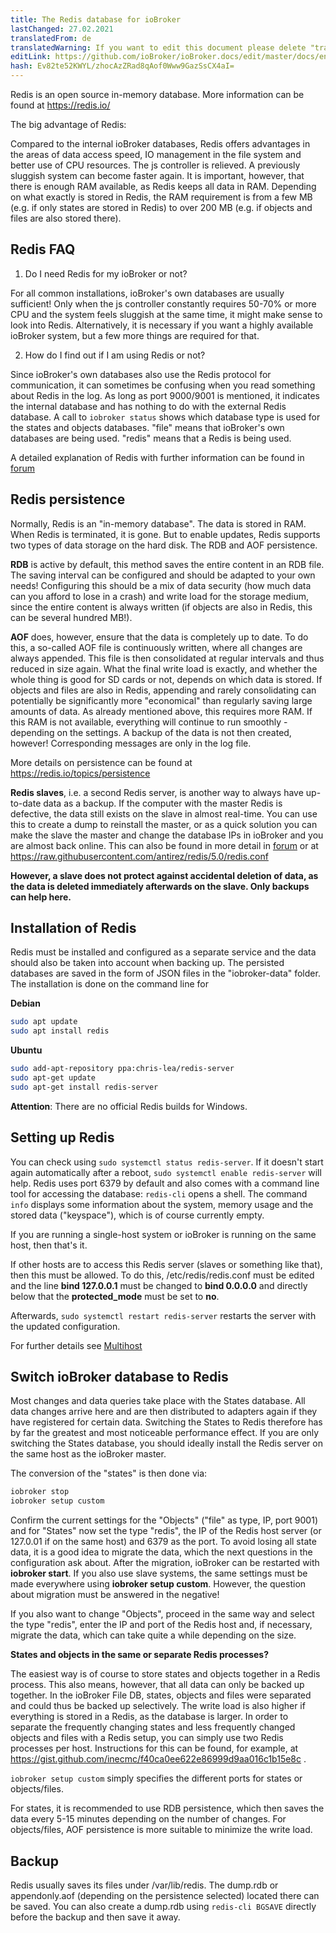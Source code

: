 ```yaml
---
title: The Redis database for ioBroker
lastChanged: 27.02.2021
translatedFrom: de
translatedWarning: If you want to edit this document please delete "translatedFrom" field, elsewise this document will be translated automatically again
editLink: https://github.com/ioBroker/ioBroker.docs/edit/master/docs/en/config/redis.md
hash: Ev82te52KWYL/zhocAzZRad8qAof0Www9GazSsCX4aI=
---
```

Redis is an open source in-memory database.
More information can be found at https://redis.io/

The big advantage of Redis:

Compared to the internal ioBroker databases, Redis offers advantages in the areas of data access speed, IO management in the file system and better use of CPU resources.
The js controller is relieved. A previously sluggish system can become faster again.
It is important, however, that there is enough RAM available, as Redis keeps all data in RAM. Depending on what exactly is stored in Redis, the RAM requirement is from a few MB (e.g. if only states are stored in Redis) to over 200 MB (e.g. if objects and files are also stored there).

## Redis FAQ
1. Do I need Redis for my ioBroker or not?

For all common installations, ioBroker's own databases are usually sufficient! Only when the js controller constantly requires 50-70% or more CPU and the system feels sluggish at the same time, it might make sense to look into Redis.
Alternatively, it is necessary if you want a highly available ioBroker system, but a few more things are required for that.

2. How do I find out if I am using Redis or not?

Since ioBroker's own databases also use the Redis protocol for communication, it can sometimes be confusing when you read something about Redis in the log. As long as port 9000/9001 is mentioned, it indicates the internal database and has nothing to do with the external Redis database.
A call to `iobroker status` shows which database type is used for the states and objects databases.
"file" means that ioBroker's own databases are being used. "redis" means that a Redis is being used.

A detailed explanation of Redis with further information can be found in [forum](https://forum.iobroker.net/topic/26327/redis-in-iobroker-%C3%BCberblick)

## Redis persistence
Normally, Redis is an "in-memory database". The data is stored in RAM. When Redis is terminated, it is gone.
But to enable updates, Redis supports two types of data storage on the hard disk.
The RDB and AOF persistence.

**RDB** is active by default, this method saves the entire content in an RDB file. The saving interval can be configured and should be adapted to your own needs! Configuring this should be a mix of data security (how much data can you afford to lose in a crash) and write load for the storage medium, since the entire content is always written (if objects are also in Redis, this can be several hundred MB!).

**AOF** does, however, ensure that the data is completely up to date.
To do this, a so-called AOF file is continuously written, where all changes are always appended. This file is then consolidated at regular intervals and thus reduced in size again. What the final write load is exactly, and whether the whole thing is good for SD cards or not, depends on which data is stored. If objects and files are also in Redis, appending and rarely consolidating can potentially be significantly more "economical" than regularly saving large amounts of data.
As already mentioned above, this requires more RAM. If this RAM is not available, everything will continue to run smoothly - depending on the settings.
A backup of the data is not then created, however! Corresponding messages are only in the log file.

More details on persistence can be found at https://redis.io/topics/persistence

**Redis slaves**, i.e. a second Redis server, is another way to always have up-to-date data as a backup.
If the computer with the master Redis is defective, the data still exists on the slave in almost real-time.
You can use this to create a dump to reinstall the master, or as a quick solution you can make the slave the master and change the database IPs in ioBroker and you are almost back online. This can also be found in more detail in [forum](https://forum.iobroker.net/topic/26327/redis-in-iobroker-%C3%BCberblick) or at https://raw.githubusercontent.com/antirez/redis/5.0/redis.conf

**However, a slave does not protect against accidental deletion of data, as the data is deleted immediately afterwards on the slave. Only backups can help here.**

## Installation of Redis
Redis must be installed and configured as a separate service and the data should also be taken into account when backing up.
The persisted databases are saved in the form of JSON files in the "iobroker-data" folder.
The installation is done on the command line for

**Debian**

```sh
sudo apt update
sudo apt install redis
```

**Ubuntu**

```sh
sudo add-apt-repository ppa:chris-lea/redis-server
sudo apt-get update
sudo apt-get install redis-server
```

**Attention**: There are no official Redis builds for Windows.

## Setting up Redis
You can check using `sudo systemctl status redis-server`.
If it doesn't start again automatically after a reboot, `sudo systemctl enable redis-server` will help.
Redis uses port 6379 by default and also comes with a command line tool for accessing the database: `redis-cli` opens a shell.
The command `info` displays some information about the system, memory usage and the stored data ("keyspace"), which is of course currently empty.

If you are running a single-host system or ioBroker is running on the same host, then that's it.

If other hosts are to access this Redis server (slaves or something like that), then this must be allowed.
To do this, /etc/redis/redis.conf must be edited and the line **bind 127.0.0.1** must be changed to **bind 0.0.0.0** and directly below that the **protected_mode** must be set to **no**.

Afterwards, `sudo systemctl restart redis-server` restarts the server with the updated configuration.

For further details see [Multihost](https://www.iobroker.net/#de/documentation/config/multihost.md)

## Switch ioBroker database to Redis
Most changes and data queries take place with the States database. All data changes arrive here and are then distributed to adapters again if they have registered for certain data.
Switching the States to Redis therefore has by far the greatest and most noticeable performance effect.
If you are only switching the States database, you should ideally install the Redis server on the same host as the ioBroker master.

The conversion of the "states" is then done via:

```sh
iobroker stop
iobroker setup custom
```

Confirm the current settings for the "Objects" ("file" as type, IP, port 9001) and for "States" now set the type "redis", the IP of the Redis host server (or 127.0.01 if on the same host) and 6379 as the port.
To avoid losing all state data, it is a good idea to migrate the data, which the next questions in the configuration ask about.
After the migration, ioBroker can be restarted with **iobroker start**. If you also use slave systems, the same settings must be made everywhere using **iobroker setup custom**.
However, the question about migration must be answered in the negative!

If you also want to change "Objects", proceed in the same way and select the type "redis", enter the IP and port of the Redis host and, if necessary, migrate the data, which can take quite a while depending on the size.

**States and objects in the same or separate Redis processes?**

The easiest way is of course to store states and objects together in a Redis process.
This also means, however, that all data can only be backed up together.
In the ioBroker File DB, states, objects and files were separated and could thus be backed up selectively.
The write load is also higher if everything is stored in a Redis, as the database is larger.
In order to separate the frequently changing states and less frequently changed objects and files with a Redis setup, you can simply use two Redis processes per host.
Instructions for this can be found, for example, at https://gist.github.com/inecmc/f40ca0ee622e86999d9aa016c1b15e8c .

`iobroker setup custom` simply specifies the different ports for states or objects/files.

For states, it is recommended to use RDB persistence, which then saves the data every 5-15 minutes depending on the number of changes. For objects/files, AOF persistence is more suitable to minimize the write load.

## Backup
Redis usually saves its files under /var/lib/redis. The dump.rdb or appendonly.aof (depending on the persistence selected) located there can be saved. You can also create a dump.rdb using `redis-cli BGSAVE` directly before the backup and then save it away.